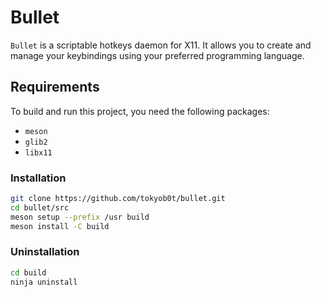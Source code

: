 # Bullet

`Bullet` is a scriptable hotkeys daemon for X11. It allows you to create and manage your keybindings using your preferred programming language.

## Requirements
To build and run this project, you need the following packages:

- `meson`
- `glib2`
- `libx11`

### Installation
```sh
git clone https://github.com/tokyob0t/bullet.git
cd bullet/src
meson setup --prefix /usr build
meson install -C build
```

### Uninstallation
```sh
cd build
ninja uninstall
```
